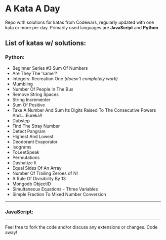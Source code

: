 # A Kata A Day

Repo with solutions for katas from Codewars, regularly updated with one kata or more per day. Primarily used languages are **JavaScript** and **Python**.

## List of katas w/ solutions:

  ### Python:
* Beginner Series #3 Sum Of Numbers
* Are They The 'same'?
* Integers: Recreation One *(doesn't completely work)*
* Mumbling
* Number Of People In The Bus
* Remove String Spaces
* String Incrementer
* Sum Of Positive
* Take A Number And Sum Its Digits Raised To The Consecutive Powers And....Eureka!!
* Dubstep
* Find The Stray Number
* Detect Pangram
* Highest And Lowest
* Deodorant Evaporator
* Isograms
* ToLeetSpeak
* Permutations
* Dashatize It
* Equal Sides Of An Array
* Number Of Trailing Zeroes of N!
* A Rule Of Divisibility By 13
* Mongodb ObjectID
* Simultaneous Equations - Three Variables
* Simple Fraction To Mixed Number Conversion

---
  
 ### JavaScript:
  
  
---
  
Feel free to fork the code and/or discuss any extensions or changes. Code away!
